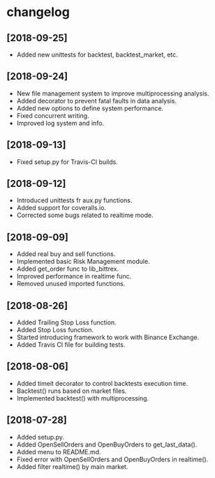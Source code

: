 # changelog

## [2018-09-25]

* Added new unittests for backtest, backtest_market, etc.

## [2018-09-24]

* New file management system to improve multiprocessing analysis.
* Added decorator to prevent fatal faults in data analysis.
* Added new options to define system performance.
* Fixed concurrent writing.
* Improved log system and info.

## [2018-09-13]

* Fixed setup.py for Travis-CI builds.

## [2018-09-12]

* Introduced unittests fr aux.py functions.
* Added support for coveralls.io.
* Corrected some bugs related to realtime mode.

## [2018-09-09]

* Added real buy and sell functions.
* Implemented basic Risk Management module.
* Added get_order func to lib_bittrex.
* Improved performance in realtime func.
* Removed unused imported functions.

## [2018-08-26]

* Added Trailing Stop Loss function.
* Added Stop Loss function.
* Started introducing framework to work with Binance Exchange.
* Added Travis CI file for building tests.

## [2018-08-06]

* Added timeit decorator to control backtests execution time.
* Backtest() runs based on market files.
* Implemented backtest() with multiprocessing.

## [2018-07-28]

* Added setup.py.
* Added OpenSellOrders and OpenBuyOrders to get_last_data().
* Added menu to README.md.
* Fixed error with OpenSellOrders and OpenBuyOrders in realtime().
* Added filter realtime() by main market.
